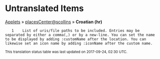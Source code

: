 # Untranslated Items
[Applets](../../../README.md) &#187; [placesCenter@scollins](../README.md) &#187; **Croatian (hr)**

       1	List of uris/file paths to be included. Entries may be separated by either a comma(,) or by a new-line. You can set the name to be displayed by adding :customName after the location. You can likewise set an icon name by adding :iconName after the custom name.

<sup>This translation status table was last updated on 2017-09-24, 02:30 UTC.</sup>
